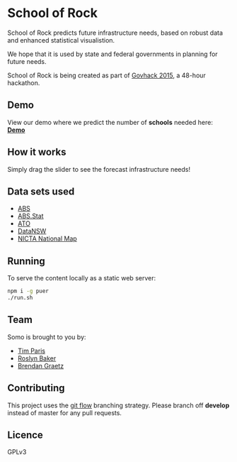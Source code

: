 # School of Rock

School of Rock predicts future infrastructure needs,
based on robust data and enhanced statistical visualistion.

We hope that it is used by state and federal governments
in planning for future needs.

School of Rock is being created as part of
[Govhack 2015](https://www.govhack.org/govhack-2015),
a 48-hour hackathon.

## Demo

View our demo where we predict the number of **schools** needed
here: [**Demo**](http://blog.bguiz.com/demo/govhack-2015/client/)

## How it works

Simply drag the slider to see the forecast infrastructure needs!

## Data sets used

- [ABS](http://abs.gov.au/)
- [ABS.Stat](http://stat.abs.gov.au/)
- [ATO](http://ato.gov.au/)
- [DataNSW](http://abs.gov.au/)
- [NICTA National Map](http://nationalmap.nicta.com.au/)

## Running

To serve the content locally as a static web server:

```bash
npm i -g puer
./run.sh
```

## Team

Somo is brought to you by:

- [Tim Paris](https://github.com/paristj)
- [Roslyn Baker](https://github.com/thirstycreative)
- [Brendan Graetz](http://bguiz.com)

## Contributing

This project uses the [git flow](http://nvie.com/posts/a-successful-git-branching-model/)
branching strategy.
Please branch off **develop** instead of master for any pull requests.

## Licence

GPLv3
